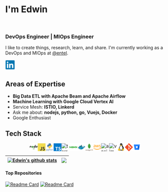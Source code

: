 
<h1>I'm Edwin</h1>
<br />
<h3>DevOps Engineer | MlOps Engineer</h3>

<p>I like to create things, research, learn, and share. I'm currently working as a DevOps and MlOps at <a href="https://www.entel.cl/">@entel</a>.</p>
<a href="https://www.linkedin.com/in/ecaminero/">
  <img src="https://raw.githubusercontent.com/devicons/devicon/master/icons/linkedin/linkedin-original.svg" alt="LinkedIn" width="30"   
 height="30">
</a>

## Areas of Expertise

<ul>
  <li><strong>Big Data ETL with Apache Beam and Apache Airflow</strong></li>
  <li><strong>Machine Learning with Google Cloud Vertex AI</strong></li>
  <li>Service Mesh: <strong>ISTIO, Linkerd</strong></li>
  <li>Ask me about: <strong>nodejs, python, go, Vuejs, Docker</strong></li>
  <li>Google Enthusiast</li>
</ul>

<h2>Tech Stack</h2>

<div style="display: flex; justify-content: center; flex-wrap: wrap;">
  <img src="https://raw.githubusercontent.com/devicons/devicon/master/icons/nodejs/nodejs-original-wordmark.svg" alt="nodejs" width="25" height="25" />
  <img src="https://raw.githubusercontent.com/devicons/devicon/master/icons/javascript/javascript-original.svg" alt="javascript" width="25" height="25" />
  <img src="https://raw.githubusercontent.com/devicons/devicon/master/icons/python/python-original-wordmark.svg" alt="python" width="25" height="25" />
  <img src="https://raw.githubusercontent.com/devicons/devicon/master/icons/typescript/typescript-original.svg" alt="typescript" width="25" height="25" />
  <img src="https://img.stackshare.io/service/1276/default_2316907c4199f912e2ed79cbdb99025c9e5e2665.png" alt="terraform" width="25" height="25" />
  <img src="https://raw.githubusercontent.com/devicons/devicon/master/icons/nginx/nginx-original.svg" alt="nginx" width="25" height="25" />
  <img src="https://raw.githubusercontent.com/devicons/devicon/master/icons/docker/docker-original.svg" alt="docker" width="25" height="25" />
  <img src="https://raw.githubusercontent.com/devicons/devicon/master/icons/mongodb/mongodb-original-wordmark.svg" alt="mongodb" width="25" height="25" />
  <img src="https://raw.githubusercontent.com/devicons/devicon/master/icons/amazonwebservices/amazonwebservices-plain-wordmark.svg"  alt="aws" width="25" height="25" />
  <img src="https://upload.wikimedia.org/wikipedia/commons/thumb/2/24/Ansible_logo.svg/1200px-Ansible_logo.svg.png" alt="ansible" width="25" height="25" />
  <img src="https://img.stackshare.io/service/3130/airflow.png" alt="vim" width="25" height="25" alt="airflow"/>
  <img src="https://raw.githubusercontent.com/devicons/devicon/master/icons/linux/linux-original.svg" alt="linux" width="25" height="25" />
  <img src="https://raw.githubusercontent.com/devicons/devicon/master/icons/git/git-original.svg"  alt="git" width="25" height="25" />
  <img src="https://raw.githubusercontent.com/devicons/devicon/master/icons/bitbucket/bitbucket-original.svg" alt="bitbucket" width="25" height="25" />
</div>

| <a href="https://github.com/ecaminero/github-readme-stats"><img align="center" src="https://github-readme-stats.vercel.app/api?username=ecaminero&show_icons=true&include_all_commits=true&theme=buefy&hide_border=true" alt="Edwin's github stats" /></a> | <a href="https://github.com/ecaminero/github-readme-stats"><img align="center" src="https://github-readme-stats.vercel.app/api/top-langs/?username=ecaminero&layout=compact&theme=buefy&hide_border=true" /></a> |
| ------------- | ------------- |


#### Top Repositories

[![Readme Card](https://github-readme-stats.vercel.app/api/pin/?username=ecaminero&repo=nestjs-ddd)](https://github.com/ecaminero/github-readme-stats)
[![Readme Card](https://github-readme-stats.vercel.app/api/pin/?username=ecaminero&repo=ai-codereview)](https://github.com/ecaminero/github-readme-stats)
